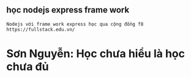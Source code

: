 ## học nodejs express frame work
`Nodejs với frame work express học qua cộng đồng f8 https://fullstack.edu.vn/`
# Sơn Nguyễn: Học chưa hiểu là học chưa đủ
